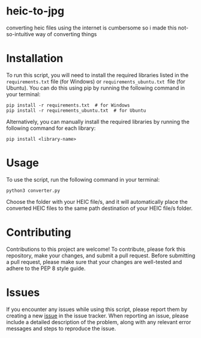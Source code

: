 # **heic-to-jpg**
converting heic files using the internet is cumbersome so i made this not-so-intuitive way of converting things

# **Installation**
To run this script, you will need to install the required libraries listed in the `requirements.txt` file (for Windows) or `requirements_ubuntu.txt `file (for Ubuntu). You can do this using pip by running the following command in your terminal:

```
pip install -r requirements.txt  # for Windows
pip install -r requirements_ubuntu.txt  # for Ubuntu
```

Alternatively, you can manually install the required libraries by running the following command for each library:

```
pip install <library-name>
```

# **Usage**
To use the script, run the following command in your terminal:

```
python3 converter.py
```
Choose the folder with your HEIC file/s, and it will automatically place the converted HEIC files to the same path destination of your HEIC file/s folder.

# **Contributing**
Contributions to this project are welcome! To contribute, please fork this repository, make your changes, and submit a pull request. Before submitting a pull request, please make sure that your changes are well-tested and adhere to the PEP 8 style guide.

# **Issues**
If you encounter any issues while using this script, please report them by creating a new [issue](https://github.com/louispawaon/heic-to-jpg/issues) in the issue tracker. When reporting an issue, please include a detailed description of the problem, along with any relevant error messages and steps to reproduce the issue.